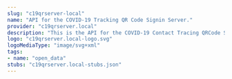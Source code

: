 ```yaml
---
slug: "c19qrserver-local"
name: "API for the COVID-19 Tracking QR Code Signin Server."
provider: "c19qrserver.local"
description: "This is the API for the COVID-19 Contact Tracing QRCode Signin Server"
logo: "c19qrserver.local-logo.svg"
logoMediaType: "image/svg+xml"
tags:
- name: "open_data"
stubs: "c19qrserver.local-stubs.json"
---
```

